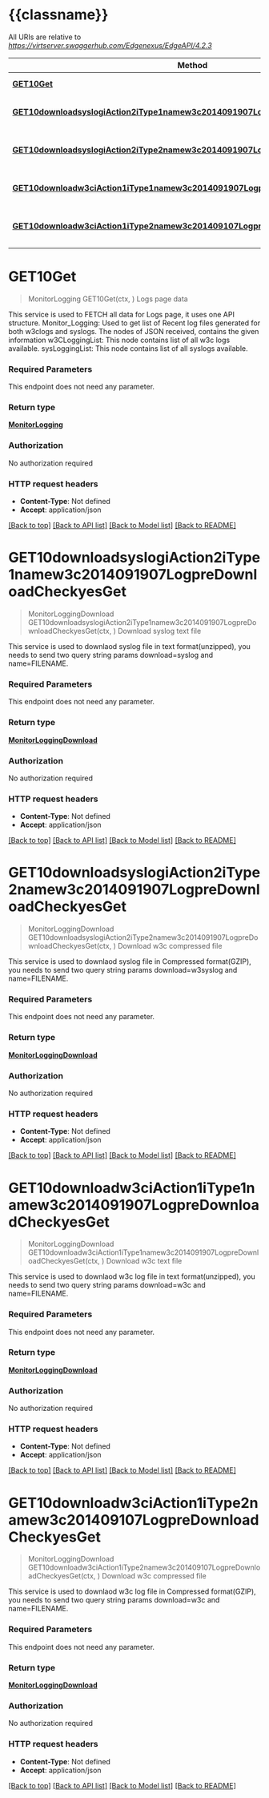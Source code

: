 # {{classname}}

All URIs are relative to *https://virtserver.swaggerhub.com/Edgenexus/EdgeAPI/4.2.3*

Method | HTTP request | Description
------------- | ------------- | -------------
[**GET10Get**](LogsApi.md#GET10Get) | **Get** /GET/10 | Logs page data
[**GET10downloadsyslogiAction2iType1namew3c2014091907LogpreDownloadCheckyesGet**](LogsApi.md#GET10downloadsyslogiAction2iType1namew3c2014091907LogpreDownloadCheckyesGet) | **Get** /GET/10?download&#x3D;syslog&amp;iAction&#x3D;2&amp;iType&#x3D;1&amp;name&#x3D;w3c20140919-07.log&amp;preDownloadCheck&#x3D;yes | Download syslog text file
[**GET10downloadsyslogiAction2iType2namew3c2014091907LogpreDownloadCheckyesGet**](LogsApi.md#GET10downloadsyslogiAction2iType2namew3c2014091907LogpreDownloadCheckyesGet) | **Get** /GET/10?download&#x3D;syslog&amp;iAction&#x3D;2&amp;iType&#x3D;2&amp;name&#x3D;w3c20140919-07.log&amp;preDownloadCheck&#x3D;yes | Download w3c compressed file
[**GET10downloadw3ciAction1iType1namew3c2014091907LogpreDownloadCheckyesGet**](LogsApi.md#GET10downloadw3ciAction1iType1namew3c2014091907LogpreDownloadCheckyesGet) | **Get** /GET/10?download&#x3D;w3c&amp;iAction&#x3D;1&amp;iType&#x3D;1&amp;name&#x3D;w3c20140919-07.log&amp;preDownloadCheck&#x3D;yes | Download w3c text file
[**GET10downloadw3ciAction1iType2namew3c201409107LogpreDownloadCheckyesGet**](LogsApi.md#GET10downloadw3ciAction1iType2namew3c201409107LogpreDownloadCheckyesGet) | **Get** /GET/10?download&#x3D;w3c&amp;iAction&#x3D;1&amp;iType&#x3D;2&amp;name&#x3D;w3c2014091-07.log&amp;preDownloadCheck&#x3D;yes | Download w3c compressed file

# **GET10Get**
> MonitorLogging GET10Get(ctx, )
Logs page data

This service is used to FETCH all data for Logs page, it uses one API structure.    Monitor_Logging: Used to get list of Recent log files generated for both w3clogs and syslogs.    The nodes of JSON received, contains the given information      w3CLoggingList: This node contains list of all w3c logs available.     sysLoggingList: This node contains list of all syslogs available. 

### Required Parameters
This endpoint does not need any parameter.

### Return type

[**MonitorLogging**](Monitor_Logging.md)

### Authorization

No authorization required

### HTTP request headers

 - **Content-Type**: Not defined
 - **Accept**: application/json

[[Back to top]](#) [[Back to API list]](../README.md#documentation-for-api-endpoints) [[Back to Model list]](../README.md#documentation-for-models) [[Back to README]](../README.md)

# **GET10downloadsyslogiAction2iType1namew3c2014091907LogpreDownloadCheckyesGet**
> MonitorLoggingDownload GET10downloadsyslogiAction2iType1namew3c2014091907LogpreDownloadCheckyesGet(ctx, )
Download syslog text file

This service is used to downlaod syslog file in text format(unzipped), you needs to send two query string params download=syslog and name=FILENAME. 

### Required Parameters
This endpoint does not need any parameter.

### Return type

[**MonitorLoggingDownload**](Monitor_Logging_Download.md)

### Authorization

No authorization required

### HTTP request headers

 - **Content-Type**: Not defined
 - **Accept**: application/json

[[Back to top]](#) [[Back to API list]](../README.md#documentation-for-api-endpoints) [[Back to Model list]](../README.md#documentation-for-models) [[Back to README]](../README.md)

# **GET10downloadsyslogiAction2iType2namew3c2014091907LogpreDownloadCheckyesGet**
> MonitorLoggingDownload GET10downloadsyslogiAction2iType2namew3c2014091907LogpreDownloadCheckyesGet(ctx, )
Download w3c compressed file

This service is used to downlaod syslog file in Compressed format(GZIP), you needs to send two query string params download=w3syslog and name=FILENAME. 

### Required Parameters
This endpoint does not need any parameter.

### Return type

[**MonitorLoggingDownload**](Monitor_Logging_Download.md)

### Authorization

No authorization required

### HTTP request headers

 - **Content-Type**: Not defined
 - **Accept**: application/json

[[Back to top]](#) [[Back to API list]](../README.md#documentation-for-api-endpoints) [[Back to Model list]](../README.md#documentation-for-models) [[Back to README]](../README.md)

# **GET10downloadw3ciAction1iType1namew3c2014091907LogpreDownloadCheckyesGet**
> MonitorLoggingDownload GET10downloadw3ciAction1iType1namew3c2014091907LogpreDownloadCheckyesGet(ctx, )
Download w3c text file

This service is used to downlaod w3c log file in text format(unzipped), you needs to send two query string params download=w3c and name=FILENAME. 

### Required Parameters
This endpoint does not need any parameter.

### Return type

[**MonitorLoggingDownload**](Monitor_Logging_Download.md)

### Authorization

No authorization required

### HTTP request headers

 - **Content-Type**: Not defined
 - **Accept**: application/json

[[Back to top]](#) [[Back to API list]](../README.md#documentation-for-api-endpoints) [[Back to Model list]](../README.md#documentation-for-models) [[Back to README]](../README.md)

# **GET10downloadw3ciAction1iType2namew3c201409107LogpreDownloadCheckyesGet**
> MonitorLoggingDownload GET10downloadw3ciAction1iType2namew3c201409107LogpreDownloadCheckyesGet(ctx, )
Download w3c compressed file

This service is used to downlaod w3c log file in Compressed format(GZIP), you needs to send two query string params download=w3c and name=FILENAME. 

### Required Parameters
This endpoint does not need any parameter.

### Return type

[**MonitorLoggingDownload**](Monitor_Logging_Download.md)

### Authorization

No authorization required

### HTTP request headers

 - **Content-Type**: Not defined
 - **Accept**: application/json

[[Back to top]](#) [[Back to API list]](../README.md#documentation-for-api-endpoints) [[Back to Model list]](../README.md#documentation-for-models) [[Back to README]](../README.md)

